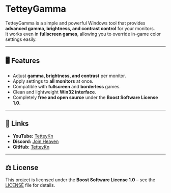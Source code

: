 # TetteyGamma

TetteyGamma is a simple and powerful Windows tool that provides **advanced gamma, brightness, and contrast control** for your monitors.  
It works even in **fullscreen games**, allowing you to override in-game color settings easily.

---

## 🖥️ Features

- Adjust **gamma, brightness, and contrast** per monitor.
- Apply settings to **all monitors** at once.
- Compatible with **fullscreen** and **borderless** games.
- Clean and lightweight **Win32 interface**.
- Completely **free and open source** under the **Boost Software License 1.0**.

---

## 🔗 Links

- **YouTube:** [TetteyKn](https://www.youtube.com/channel/UCksGhlnuOhirbMzMG3yYJmg)
- **Discord:** [Join Heaven](https://discord.com/invite/jRnaeTJ)
- **GitHub:** [TetteyKn](https://github.com/tetteykn/TetteyGamma)

---

## ⚖️ License

This project is licensed under the **Boost Software License 1.0** – see the [LICENSE](LICENSE) file for details.
